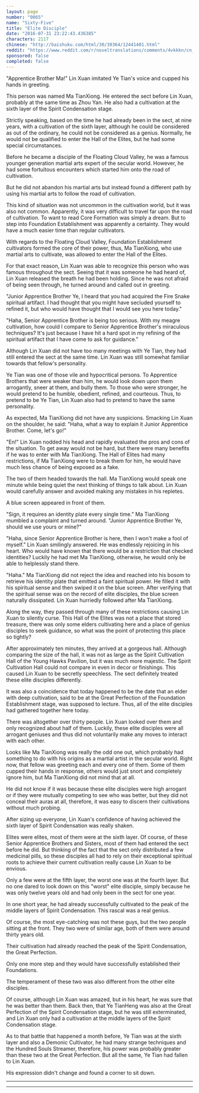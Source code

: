 ```yaml
---
layout: page
number: "0065"
name: "Sixty-Five"
title: "Elite Disciple"
date: "2016-07-31 23:22:43.436385"
characters: 2117
chinese: "http://baishuku.com/html/30/30364/12441401.html"
reddit: "https://www.reddit.com/r/noveltranslations/comments/4vkkkn/cn_tempered_immortal_chapter_0065/"
sponsored: false
completed: false
---
```


"Apprentice Brother Ma!" Lin Xuan imitated Ye Tian's voice and cupped his hands in greeting.

This person was named Ma TianXiong. He entered the sect before Lin Xuan, probably at the same time as Zhou Yan. He also had a cultivation at the sixth layer of the Spirit Condensation stage.

Strictly speaking,  based on the time he had already been in the sect, at nine years, with a cultivation of the sixth layer, although he could be considered as out of the ordinary, he could not be considered as a genius. Normally, he would not be qualified to enter the Hall of the Elites, but he had some special circumstances.

Before he became a disciple of the Floating Cloud Valley, he was a famous younger generation martial arts expert of the secular world. However, he had some fortuitous encounters which started him onto the road of cultivation.

But he did not abandon his martial arts but instead found a different path by using his martial arts to follow the road of cultivation.

This kind of situation was not uncommon in the cultivation world, but it was also not common. Apparently, it was very difficult to travel far upon the road of cultivation. To want to read Core Formation was simply a dream. But to step into Foundation Establishment was apparently a certainty. They would have a much easier time than regular cultivators.

With regards to the Floating Cloud Valley, Foundation Establishment cultivators formed the core of their power, thus, Ma TianXiong, who use martial arts to cultivate, was allowed to enter the Hall of the Elites.

For that exact reason, Lin Xuan was able to recognize this person who was famous throughout the sect. Seeing that it was someone he had heard of, Lin Xuan released the breath he had been holding. Since he was not afraid of being seen through, he turned around and called out in greeting.

"Junior Apprentice Brother Ye, I heard that you had acquired the Fire Snake spiritual artifact. I had thought that you might have secluded yourself to refined it, but who would have thought that I would see you here today."

"Haha, Senior Apprentice Brother is being too serious. With my meagre cultivation, how could I compare to Senior Apprentice Brother's miraculous techniques? It's just because I have hit a hard spot in my refining of the spiritual artifact that I have come to ask for guidance."

Although Lin Xuan did not have too many meetings with Ye Tian, they had still entered the sect at the same time. Lin Xuan was still somewhat familiar towards that fellow's personality.

Ye Tian was one of those vile and hypocritical persons. To Apprentice Brothers that were weaker than him, he would look down upon them arrogantly, sneer at them, and bully them. To those who were stronger, he would pretend to be humble, obedient, refined, and courteous. Thus, to pretend to be Ye Tian, Lin Xuan also had to pretend to have the same personality.

As expected, Ma TianXiong did not have any suspicions. Smacking Lin Xuan on the shoulder, he said: "Haha, what a way to explain it Junior Apprentice Brother. Come, let's go!"

"En!" Lin Xuan nodded his head and rapidly evaluated the pros and cons of the situation. To get away would not be hard, but there were many benefits if he was to enter with Ma TianXiong. The Hall of Elites had many restrictions, if Ma TianXiong were to break them for him, he would have much less chance of being exposed as a fake.

The two of them headed towards the hall. Ma TianXiong would speak one minute while being quiet the next thinking of things to talk about. Lin Xuan would carefully answer and avoided making any mistakes in his repletes.

A blue screen appeared in front of them.

"Sign, it requires an identity plate every single time." Ma TianXiong mumbled a complaint and turned around. "Junior Apprentice Brother Ye, should we use yours or mine?"

"Haha, since Senior Apprentice Brother is here, then I won't make a fool of myself." Lin Xuan smilingly answered. He was endlessly rejoicing in his heart. Who would have known that there would be a restriction that checked identities? Luckily he had met Ma TianXiong, otherwise, he would only be able to helplessly stand there.

"Haha." Ma TianXiong did not reject the idea and reached into his bosom to retrieve his identity plate that emitted a faint spiritual power. He filled it with his spiritual sense and then swiped it on the blue screen. After verifying that the spiritual sense was on the record of elite disciples, the blue screen naturally dissipated. Lin Xuan hurriedly followed after Ma TianXiong.

Along the way, they passed through many of these restrictions causing Lin Xuan to silently curse. This Hall of the Elites was not a place that stored treasure, there was only some elders cultivating here and a place of genius disciples to seek guidance, so what was the point of protecting this place so tightly?

After approximately ten minutes, they arrived at a gorgeous hall. Although comparing the size of the hall, it was not as large as the Spirit Cultivation Hall of the Young Hawks Pavilion, but it was much more majestic. The Spirit Cultivation Hall could not compare in even in decor or finishings. This caused Lin Xuan to be secretly speechless. The sect definitely treated these elite disciples differently.

It was also a coincidence that today happened to be the date that an elder with deep cultivation, said to be at the Great Perfection of the Foundation Establishment stage, was supposed to lecture. Thus, all of the elite disciples had gathered together here today.

There was altogether over thirty people. Lin Xuan looked over them and only recognized about half of them. Luckily, these elite disciples were all arrogant geniuses and thus did not voluntarily make any moves to interact with each other.

Looks like Ma TianXiong was really the odd one out, which probably had something to do with his origins as a martial artist in the secular world. Right now, that fellow was greeting each and every one of them. Some of them cupped their hands in response, others would just snort and completely ignore him, but Ma TianXiong did not mind that at all.

He did not know if it was because these elite disciples were high arrogant or if they were mutually competing to see who was better, but they did not conceal their auras at all, therefore, it was easy to discern their cultivations without much probing.

After sizing up everyone, Lin Xuan's confidence of having achieved the sixth layer of Spirit Condensation was really shaken.

Elites were elites, most of them were at the sixth layer. Of course, of these Senior Apprentice Brothers and Sisters, most of them had entered the sect before he did. But thinking of the fact that the sect only distributed a few medicinal pills, so these disciples all had to rely on their exceptional spiritual roots to achieve their current cultivation really cause Lin Xuan to be envious.

Only a few were at the fifth layer, the worst one was at the fourth layer. But no one dared to look down on this "worst" elite disciple, simply because he was only twelve years old and had only been in the sect for one year.

In one short year, he had already successfully cultivated to the peak of the middle layers of Spirit Condensation. This rascal was a real genius.

Of course, the most eye-catching was not these guys, but the two people sitting at the front. They two were of similar age, both of them were around thirty years old.

Their cultivation had already reached the peak of the Spirit Condensation, the Great Perfection.

Only one more step and they would have successfully established their Foundations.

The temperament of these two was also different from the other elite disciples.

Of course, although Lin Xuan was amazed, but in his heart, he was sure that he was better than them. Back then, that Ye TianHeng was also at the Great Perfection of the Spirit Condensation stage, but he was still exterminated, and Lin Xuan only had a cultivation at the middle layers of the Spirit Condensation stage.

As to that battle that happened a month before, Ye Tian was at the sixth layer and also a Demonic Cultivator, he had many strange techniques and the Hundred Souls Streamer, therefore, his power was probably greater than these two at the Great Perfection. But all the same, Ye Tian had fallen to Lin Xuan.

His expression didn't change and found a corner to sit down.

- - -
- - -

[^1]:

